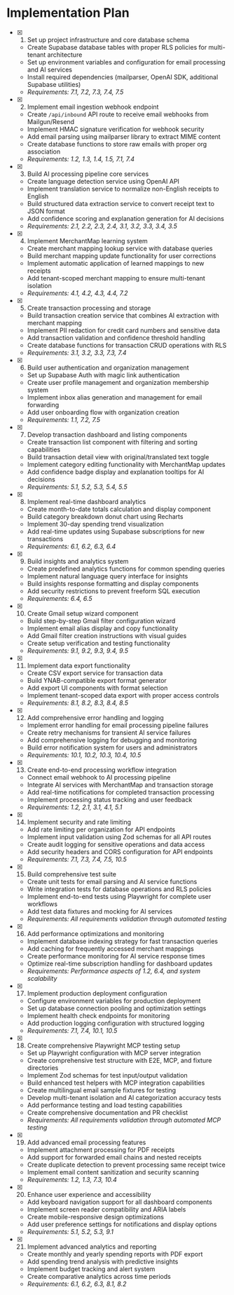 # Implementation Plan

- [x] 1. Set up project infrastructure and core database schema








  - Create Supabase database tables with proper RLS policies for multi-tenant architecture
  - Set up environment variables and configuration for email processing and AI services
  - Install required dependencies (mailparser, OpenAI SDK, additional Supabase utilities)
  - _Requirements: 7.1, 7.2, 7.3, 7.4, 7.5_

- [x] 2. Implement email ingestion webhook endpoint





  - Create `/api/inbound` API route to receive email webhooks from Mailgun/Resend
  - Implement HMAC signature verification for webhook security
  - Add email parsing using mailparser library to extract MIME content
  - Create database functions to store raw emails with proper org association
  - _Requirements: 1.2, 1.3, 1.4, 1.5, 7.1, 7.4_

- [x] 3. Build AI processing pipeline core services





  - Create language detection service using OpenAI API
  - Implement translation service to normalize non-English receipts to English
  - Build structured data extraction service to convert receipt text to JSON format
  - Add confidence scoring and explanation generation for AI decisions
  - _Requirements: 2.1, 2.2, 2.3, 2.4, 3.1, 3.2, 3.3, 3.4, 3.5_

- [x] 4. Implement MerchantMap learning system





  - Create merchant mapping lookup service with database queries
  - Build merchant mapping update functionality for user corrections
  - Implement automatic application of learned mappings to new receipts
  - Add tenant-scoped merchant mapping to ensure multi-tenant isolation
  - _Requirements: 4.1, 4.2, 4.3, 4.4, 7.2_

- [x] 5. Create transaction processing and storage





  - Build transaction creation service that combines AI extraction with merchant mapping
  - Implement PII redaction for credit card numbers and sensitive data
  - Add transaction validation and confidence threshold handling
  - Create database functions for transaction CRUD operations with RLS
  - _Requirements: 3.1, 3.2, 3.3, 7.3, 7.4_

- [x] 6. Build user authentication and organization management





  - Set up Supabase Auth with magic link authentication
  - Create user profile management and organization membership system
  - Implement inbox alias generation and management for email forwarding
  - Add user onboarding flow with organization creation
  - _Requirements: 1.1, 7.2, 7.5_

- [x] 7. Develop transaction dashboard and listing components





  - Create transaction list component with filtering and sorting capabilities
  - Build transaction detail view with original/translated text toggle
  - Implement category editing functionality with MerchantMap updates
  - Add confidence badge display and explanation tooltips for AI decisions
  - _Requirements: 5.1, 5.2, 5.3, 5.4, 5.5_

- [x] 8. Implement real-time dashboard analytics





  - Create month-to-date totals calculation and display component
  - Build category breakdown donut chart using Recharts
  - Implement 30-day spending trend visualization
  - Add real-time updates using Supabase subscriptions for new transactions
  - _Requirements: 6.1, 6.2, 6.3, 6.4_

- [x] 9. Build insights and analytics system





  - Create predefined analytics functions for common spending queries
  - Implement natural language query interface for insights
  - Build insights response formatting and display components
  - Add security restrictions to prevent freeform SQL execution
  - _Requirements: 6.4, 6.5_

- [x] 10. Create Gmail setup wizard component





  - Build step-by-step Gmail filter configuration wizard
  - Implement email alias display and copy functionality
  - Add Gmail filter creation instructions with visual guides
  - Create setup verification and testing functionality
  - _Requirements: 9.1, 9.2, 9.3, 9.4, 9.5_

- [x] 11. Implement data export functionality





  - Create CSV export service for transaction data
  - Build YNAB-compatible export format generator
  - Add export UI components with format selection
  - Implement tenant-scoped data export with proper access controls
  - _Requirements: 8.1, 8.2, 8.3, 8.4, 8.5_

- [x] 12. Add comprehensive error handling and logging





  - Implement error handling for email processing pipeline failures
  - Create retry mechanisms for transient AI service failures
  - Add comprehensive logging for debugging and monitoring
  - Build error notification system for users and administrators
  - _Requirements: 10.1, 10.2, 10.3, 10.4, 10.5_

- [x] 13. Create end-to-end processing workflow integration
  - Connect email webhook to AI processing pipeline
  - Integrate AI services with MerchantMap and transaction storage
  - Add real-time notifications for completed transaction processing
  - Implement processing status tracking and user feedback
  - _Requirements: 1.2, 2.1, 3.1, 4.1, 5.1_

- [x] 14. Implement security and rate limiting
  - Add rate limiting per organization for API endpoints
  - Implement input validation using Zod schemas for all API routes
  - Create audit logging for sensitive operations and data access
  - Add security headers and CORS configuration for API endpoints
  - _Requirements: 7.1, 7.3, 7.4, 7.5, 10.5_

- [x] 15. Build comprehensive test suite
  - Create unit tests for email parsing and AI service functions
  - Write integration tests for database operations and RLS policies
  - Implement end-to-end tests using Playwright for complete user workflows
  - Add test data fixtures and mocking for AI services
  - _Requirements: All requirements validation through automated testing_

- [x] 16. Add performance optimizations and monitoring








  - Implement database indexing strategy for fast transaction queries
  - Add caching for frequently accessed merchant mappings
  - Create performance monitoring for AI service response times
  - Optimize real-time subscription handling for dashboard updates
  - _Requirements: Performance aspects of 1.2, 6.4, and system scalability_

- [x] 17. Implement production deployment configuration





  - Configure environment variables for production deployment
  - Set up database connection pooling and optimization settings
  - Implement health check endpoints for monitoring
  - Add production logging configuration with structured logging
  - _Requirements: 7.1, 7.4, 10.1, 10.5_

- [x] 18. Create comprehensive Playwright MCP testing setup
  - Set up Playwright configuration with MCP server integration
  - Create comprehensive test structure with E2E, MCP, and fixture directories
  - Implement Zod schemas for test input/output validation
  - Build enhanced test helpers with MCP integration capabilities
  - Create multilingual email sample fixtures for testing
  - Develop multi-tenant isolation and AI categorization accuracy tests
  - Add performance testing and load testing capabilities
  - Create comprehensive documentation and PR checklist
  - _Requirements: All requirements validation through automated MCP testing_

- [x] 19. Add advanced email processing features








  - Implement attachment processing for PDF receipts
  - Add support for forwarded email chains and nested receipts
  - Create duplicate detection to prevent processing same receipt twice
  - Implement email content sanitization and security scanning
  - _Requirements: 1.2, 1.3, 7.3, 10.4_

- [x] 20. Enhance user experience and accessibility





  - Add keyboard navigation support for all dashboard components
  - Implement screen reader compatibility and ARIA labels
  - Create mobile-responsive design optimizations
  - Add user preference settings for notifications and display options
  - _Requirements: 5.1, 5.2, 5.3, 9.1_

- [x] 21. Implement advanced analytics and reporting








  - Create monthly and yearly spending reports with PDF export
  - Add spending trend analysis with predictive insights
  - Implement budget tracking and alert system
  - Create comparative analytics across time periods
  - _Requirements: 6.1, 6.2, 6.3, 8.1, 8.2_